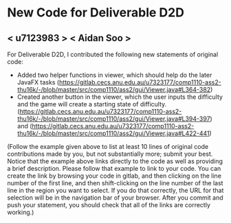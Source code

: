# New Code for Deliverable D2D

## < u7123983 > < Aidan Soo >

For Deliverable D2D, I contributed the following new statements of original code:

- Added two helper functions in viewer, which should help do the later JavaFX tasks (https://gitlab.cecs.anu.edu.au/u7323177/comp1110-ass2-thu16k/-/blob/master/src/comp1110/ass2/gui/Viewer.java#L364-382)
- Created another button in the viewer, which the user inputs the difficulty and the game will create a starting state of difficulty. (https://gitlab.cecs.anu.edu.au/u7323177/comp1110-ass2-thu16k/-/blob/master/src/comp1110/ass2/gui/Viewer.java#L394-397) and (https://gitlab.cecs.anu.edu.au/u7323177/comp1110-ass2-thu16k/-/blob/master/src/comp1110/ass2/gui/Viewer.java#L422-441)

(Follow the example given above to list at least 10 lines of original code contributions made by you, but not substantially more; submit your best. Notice that the example above links directly to the code as well as providing a brief description.   Please follow that example to link to your code.  You can create the link by browsing your code in gitlab, and then clicking on the line number of the first line, and then shift-clicking on the line number of the last line in the region you want to select.  If you do that correctly, the URL for that selection will be in the navigation bar of your browser.  After you commit and push your statement, you should check that all of the links are correctly working.)
